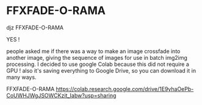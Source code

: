 # FFXFADE-O-RAMA
djz FFXFADE-O-RAMA

YES !

people asked me if there was a way to make an image crossfade into another image, giving the sequence of images for use in batch img2img processing.
I decided to use google Colab because this did not require a GPU ! also it's saving everything to Google Drive, so you can download it in many ways.

FFXFADE-O-RAMA
https://colab.research.google.com/drive/1E9yhaOePb-CoUWHJWgJSOWCKzit_Iabw?usp=sharing
